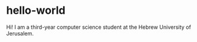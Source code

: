 # hello-world

Hi!
I am a third-year computer science student at the Hebrew University of Jerusalem.
